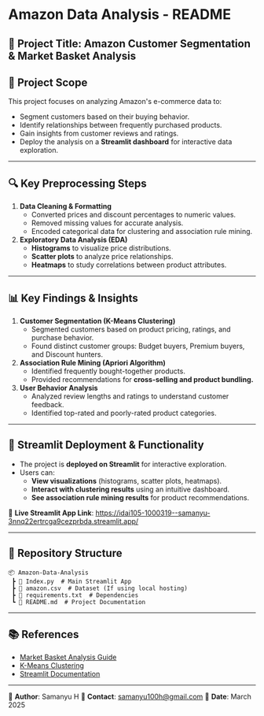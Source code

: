 # Amazon Data Analysis - README

## 📌 Project Title: **Amazon Customer Segmentation & Market Basket Analysis**

## 📖 Project Scope
This project focuses on analyzing Amazon's e-commerce data to:
- Segment customers based on their buying behavior.
- Identify relationships between frequently purchased products.
- Gain insights from customer reviews and ratings.
- Deploy the analysis on a **Streamlit dashboard** for interactive data exploration.

---

## 🔍 **Key Preprocessing Steps**
1. **Data Cleaning & Formatting**
   - Converted prices and discount percentages to numeric values.
   - Removed missing values for accurate analysis.
   - Encoded categorical data for clustering and association rule mining.
2. **Exploratory Data Analysis (EDA)**
   - **Histograms** to visualize price distributions.
   - **Scatter plots** to analyze price relationships.
   - **Heatmaps** to study correlations between product attributes.

---

## 📊 **Key Findings & Insights**
1. **Customer Segmentation (K-Means Clustering)**
   - Segmented customers based on product pricing, ratings, and purchase behavior.
   - Found distinct customer groups: Budget buyers, Premium buyers, and Discount hunters.
2. **Association Rule Mining (Apriori Algorithm)**
   - Identified frequently bought-together products.
   - Provided recommendations for **cross-selling and product bundling.**
3. **User Behavior Analysis**
   - Analyzed review lengths and ratings to understand customer feedback.
   - Identified top-rated and poorly-rated product categories.

---

## 🚀 **Streamlit Deployment & Functionality**
- The project is **deployed on Streamlit** for interactive exploration.
- Users can:
  - **View visualizations** (histograms, scatter plots, heatmaps).
  - **Interact with clustering results** using an intuitive dashboard.
  - **See association rule mining results** for product recommendations.

🔗 **Live Streamlit App Link**: https://idai105-1000319--samanyu-3nnq22ertrcga9cezprbda.streamlit.app/

---

## 📂 **Repository Structure**
```
📦 Amazon-Data-Analysis
 ┣ 📜 Index.py  # Main Streamlit App
 ┣ 📜 amazon.csv  # Dataset (If using local hosting)
 ┣ 📜 requirements.txt  # Dependencies
 ┗ 📜 README.md  # Project Documentation
```

---

## 📚 **References**
- [Market Basket Analysis Guide](https://yourselleragency.com/blog/market-basket-analysis-benefits-strategies)
- [K-Means Clustering](https://neptune.ai/blog/k-means-clustering)
- [Streamlit Documentation](https://docs.streamlit.io)

---

🔹 **Author**: Samanyu H
🔹 **Contact**: samanyu100h@gmail.com
🔹 **Date**: March 2025
